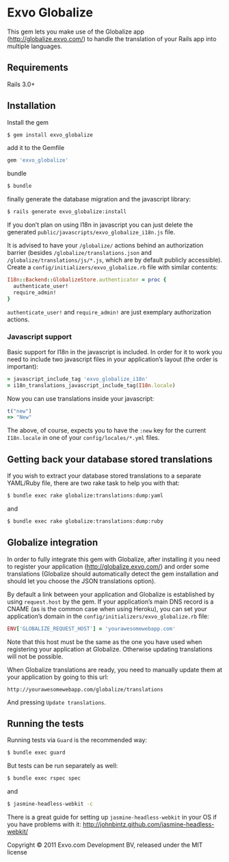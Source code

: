 # Exvo Globalize

This gem lets you make use of the Globalize app (http://globalize.exvo.com/)
to handle the translation of your Rails app into multiple languages.



## Requirements

Rails 3.0+



## Installation

Install the gem

```bash
$ gem install exvo_globalize
```

add it to the Gemfile

```ruby
gem 'exvo_globalize'
```

bundle

```bash
$ bundle
```

finally generate the database migration and the javascript library:

```bash
$ rails generate exvo_globalize:install
```

If you don’t plan on using I18n in javascript you can just delete the generated `public/javascripts/exvo_globalize_i18n.js` file.


It is advised to have your `/globalize/` actions behind an authorization barrier (besides `/globalize/translations.json` and `/globalize/translations/js/*.js`, which are by default publicly accessible).
Create a `config/initializers/exvo_globalize.rb` file with similar contents:

```ruby
I18n::Backend::GlobalizeStore.authenticator = proc {
  authenticate_user!
  require_admin!
}
```

`authenticate_user!` and `require_admin!` are just exemplary authorization actions.



### Javascript support

Basic support for I18n in the javascript is included. In order for it to work you need to include two javascript files in your application’s layout (the order is important):

```ruby
= javascript_include_tag 'exvo_globalize_i18n'
= i18n_translations_javascript_include_tag(I18n.locale)
```


Now you can use translations inside your javascript:

```js
t("new")
=> "New"
```

The above, of course, expects you to have the `:new` key for the current `I18n.locale` in one of your `config/locales/*.yml` files.



## Getting back your database stored translations

If you wish to extract your database stored translations to a separate YAML/Ruby file, there are two rake task to help you with that:

```bash
$ bundle exec rake globalize:translations:dump:yaml
```

and

```bash
$ bundle exec rake globalize:translations:dump:ruby
```



## Globalize integration

In order to fully integrate this gem with Globalize, after installing it you need to register your application (http://globalize.exvo.com/) and order some translations (Globalize should automatically detect the gem installation and should let you choose the JSON translations option).

By default a link between your application and Globalize is established by using `request.host` by the gem. If your application’s main DNS record is a CNAME (as is the common case when using Heroku), you can set your application’s domain in the `config/initializers/exvo_globalize.rb` file:

```ruby
ENV['GLOBALIZE_REQUEST_HOST'] = 'yourawesomewebapp.com'
```

Note that this host must be the same as the one you have used when registering your application at Globalize. Otherwise updating translations will not be possible.


When Globalize translations are ready, you need to manually update them at your application by going to this url:

```
http://yourawesomewebapp.com/globalize/translations
```

And pressing `Update translations`.



## Running the tests

Running tests via `Guard` is the recommended way:

```bash
$ bundle exec guard
```

But tests can be run separately as well:

```bash
$ bundle exec rspec spec
```

and

```bash
$ jasmine-headless-webkit -c
```

There is a great guide for setting up `jasmine-headless-webkit` in your OS if you have problems with it:
http://johnbintz.github.com/jasmine-headless-webkit/



Copyright © 2011 Exvo.com Development BV, released under the MIT license
